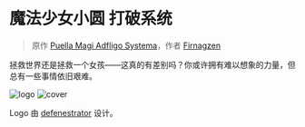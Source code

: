 # 魔法少女小圆 打破系统

> 原作 [Puella Magi Adfligo Systema](https://forums.sufficientvelocity.com/threads/2538/)，作者 [Firnagzen](https://forums.sufficientvelocity.com/members/firnagzen.386/)

拯救世界还是拯救一个女孩——这真的有差别吗？你或许拥有难以想象的力量，但总有一些事情依旧艰难。

![logo](/banner.png)
![cover](/cover.jpg)

Logo 由 [defenestrator](https://forums.sufficientvelocity.com/members/defenestrator.889/) 设计。
